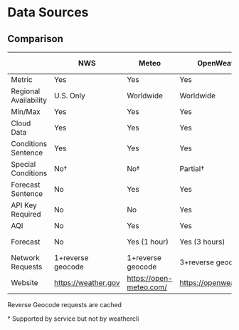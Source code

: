 # Data Sources

## Comparison

|                       | NWS                 | Meteo                   | OpenWeatherMap              | OpenWeatherMap OneCall (2.5)            |
|-----------------------|---------------------|-------------------------|-----------------------------|-----------------------------------------|
| Metric                | Yes                 | Yes                     | Yes                         | Yes                                     |
| Regional Availability | U.S. Only           | Worldwide               | Worldwide                   | Worldwide                               |
| Min/Max               | Yes                 | Yes                     | Yes                         | Yes                                     |
| Cloud Data            | Yes                 | Yes                     | Yes                         | Yes                                     |
| Conditions Sentence   | Yes                 | Yes                     | Yes                         | Yes                                     |
| Special Conditions    | No†                 | No†                     | Partial†                    | Yes                                     |
| Forecast Sentence     | No                  | Yes                     | Yes                         | Yes                                     |
| API Key Required      | No                  | No                      | Yes                         | No                                      |
| AQI                   | No                  | Yes                     | Yes                         | No                                      |
| Forecast              | No                  | Yes (1 hour)            | Yes (3 hours)               | Yes (1 hour, minute implementation TBD) |
| Network Requests      | 1+reverse geocode   | 1+reverse geocode       | 3+reverse geocode           | 1+reverse geocode                       |
| Website               | https://weather.gov | https://open-meteo.com/ | https://openweathermap.org/ | https://openweathermap.org/             |

Reverse Geocode requests are cached

† Supported by service but not by weathercli
